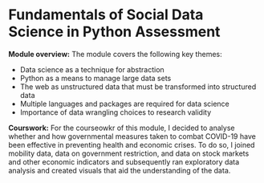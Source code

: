 # Fundamentals of Social Data Science in Python Assessment

**Module overview:** The module covers the following key themes:

- Data science as a technique for abstraction
- Python as a means to manage large data sets
- The web as unstructured data that must be transformed into structured data
- Multiple languages and packages are required for data science
- Importance of data wrangling choices to research validity

**Courswork:** For the courseowkr of this module, I decided to analyse whether and how governmental measures taken to combat COVID-19 have been effective in preventing health and economic crises. To do so, I joined mobility data, data on government restriction, and data on stock markets and other economic indicators and subsequently ran exploratory data analysis and created visuals that aid the understanding of the data.
